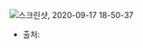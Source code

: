 ![스크린샷, 2020-09-17 18-50-37](https://user-images.githubusercontent.com/70992303/93455012-bafd9880-f916-11ea-81f5-a5847140a705.png)
- 출처:
